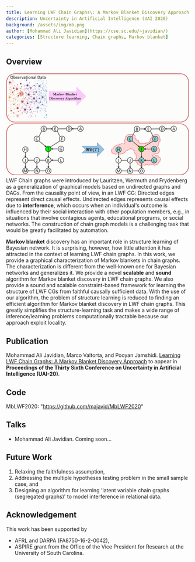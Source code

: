 ```yaml
---
title: Learning LWF Chain Graphs\: A Markov Blanket Discovery Approach
description: Uncertainty in Artificial Intelligence (UAI 2020) 
background: /assets/img/mb.png
author: [Mohammad Ali Javidian](https://cse.sc.edu/~javidian/)
categories: [Structure learning, Chain graphs, Markov blanket]
---
```


## Overview
![Alt Text](https://raw.githubusercontent.com/majavid/structurelearning/master/assets/img/mbcg.gif)
LWF Chain graphs were introduced by Lauritzen, Wermuth and Frydenberg as a generalization of graphical models based on undirected graphs and DAGs. From the causality point of view, in an LWF CG: Directed edges represent direct causal effects. Undirected edges represents causal effects due to **interference**, which occurs when an individual's outcome is influenced by their social interaction with other population members, e.g., in situations that involve contagious agents, educational programs, or social networks. The construction of chain graph models is a challenging task that would be greatly facilitated by automation. 

**Markov blanket** discovery has an important role in structure learning of Bayesian network. It is surprising, however, how little attention it has attracted in the context of learning LWF chain graphs. In this work,  we provide a graphical characterization of Markov blankets in chain graphs. The characterization is different from the well-known one for Bayesian networks and generalizes it. We provide a novel **scalable** and **sound** algorithm for Markov blanket discovery in LWF chain graphs. We also provide a sound and scalable constraint-based framework for learning the structure of LWF CGs from faithful causally sufficient data. With the use of our algorithm, the problem of structure learning is reduced to finding an efficient algorithm for Markov blanket discovery in LWF chain graphs. This greatly simplifies the structure-learning task and makes a wide range of inference/learning problems computationally tractable because our approach exploit locality. 

## Publication
Mohammad Ali Javidian, Marco Valtorta, and Pooyan Jamshidi. [Learning LWF Chain Graphs: A Markov Blanket Discovery Approach](https://arxiv.org/abs/2006.00970) to appear in **Proceedings of the Thirty Sixth Conference on Uncertainty in Artificial Intelligence (UAI-20)**.

## Code
MbLWF2020: "https://github.com/majavid/MbLWF2020"

## Talks
- Mohammad Ali Javidian. Coming soon...

## Future Work
1. Relaxing the faithfulness assumption,
2. Addressing the multiple hypotheses testing problem in the small sample case, and
3. Designing an algorithm for learning 'latent variable chain graphs \(segregated graphs\)' to model interference in relational data.

## Acknowledgement
This work has been supported by
- AFRL and DARPA \(FA8750\-16\-2\-0042\),
- ASPIRE grant from the Office of the Vice President for Research at the University of South Carolina.
